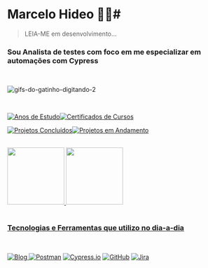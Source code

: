 # Marcelo Hideo 👨‍💻#

 > LEIA-ME em desenvolvimento... 
 
 
 ### Sou Analista de testes com foco em me especializar em automações com Cypress 
<br>

![gifs-do-gatinho-digitando-2](https://user-images.githubusercontent.com/131615239/236690349-fefb3505-0e82-45fb-a092-3ce2ba00c4d7.gif)

<br>

[![Anos de Estudo](https://img.shields.io/badge/Anos%20de%20Estudo-2%2B-brightgreen?style=for-the-badge)](https://www.example.com)[![Certificados de Cursos](https://img.shields.io/badge/Certificados%20de%20Cursos-10%2B-brightgreen?style=for-the-badge)](https://www.example.com)

[![Projetos Concluídos](https://img.shields.io/badge/Projetos%20Concluídos-0-red?style=for-the-badge)](https://www.example.com)[![Projetos em Andamento](https://img.shields.io/badge/Projetos%20em%20Andamento-1-yellow?style=for-the-badge)](https://www.example.com)

<br>
<div>
<a href="https://github.com/marcelodoqa">
<img height="130em" src="https://github-readme-stats.vercel.app/api/top-langs/?username=marcelodoqa&layout=compact&langs_count=7&theme=dracula"/>
<img height="130em" src="https://github-readme-stats.vercel.app/api?username=marcelodoqa&show_icons=true&theme=dracula&include_all_commits=true&count_private=true"/>
</div>
<br>

### **Tecnologias e Ferramentas que utilizo no dia-a-dia** ###
<br>

![Blog](https://img.shields.io/badge/JavaScript-F7DF1E?style=for-the-badge&logo=javascript&logoColor=black)   [![Postman](https://img.shields.io/badge/Postman-FF6C37?style=for-the-badge&logo=postman&logoColor=white)](https://www.postman.com/) [![Cypress.io](https://img.shields.io/badge/Cypress.io-17202C?style=for-the-badge&logo=cypress&logoColor=white)](https://www.cypress.io/) [![GitHub](https://img.shields.io/badge/GitHub-100000?style=for-the-badge&logo=github&logoColor=white)](https://github.com/) [![Jira](https://img.shields.io/badge/Jira-0052CC?style=for-the-badge&logo=jira&logoColor=white)](https://www.atlassian.com/software/jira)





